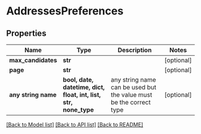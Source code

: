 # AddressesPreferences


## Properties
Name | Type | Description | Notes
------------ | ------------- | ------------- | -------------
**max_candidates** | **str** |  | [optional] 
**page** | **str** |  | [optional] 
**any string name** | **bool, date, datetime, dict, float, int, list, str, none_type** | any string name can be used but the value must be the correct type | [optional]

[[Back to Model list]](../README.md#documentation-for-models) [[Back to API list]](../README.md#documentation-for-api-endpoints) [[Back to README]](../README.md)


